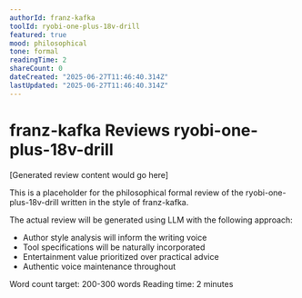 ```yaml
---
authorId: franz-kafka
toolId: ryobi-one-plus-18v-drill
featured: true
mood: philosophical
tone: formal
readingTime: 2
shareCount: 0
dateCreated: "2025-06-27T11:46:40.314Z"
lastUpdated: "2025-06-27T11:46:40.314Z"
---
```


# franz-kafka Reviews ryobi-one-plus-18v-drill

[Generated review content would go here]

This is a placeholder for the philosophical formal review of the ryobi-one-plus-18v-drill written in the style of franz-kafka.

The actual review will be generated using LLM with the following approach:

- Author style analysis will inform the writing voice
- Tool specifications will be naturally incorporated
- Entertainment value prioritized over practical advice
- Authentic voice maintenance throughout

Word count target: 200-300 words
Reading time: 2 minutes
